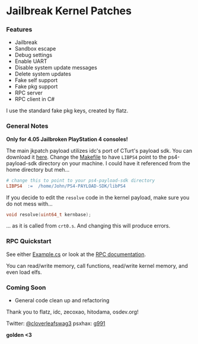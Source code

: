 # Jailbreak Kernel Patches

### Features

- Jailbreak
- Sandbox escape
- Debug settings
- Enable UART
- Disable system update messages
- Delete system updates
- Fake self support
- Fake pkg support
- RPC server
- RPC client in C#

I use the standard fake pkg keys, created by flatz.

### General Notes
**Only for 4.05 Jailbroken PlayStation 4 consoles!**

The main jkpatch payload utilizes idc's port of CTurt's payload sdk. You can download it [here](https://github.com/idc/ps4-payload-sdk). Change the [Makefile](payload/Makefile) to have `LIBPS4` point to the ps4-payload-sdk directory on your machine. I could have it referenced from the home directory but meh...
```makefile
# change this to point to your ps4-payload-sdk directory
LIBPS4	:=	/home/John/PS4-PAYLOAD-SDK/libPS4
```

If you decide to edit the `resolve` code in the kernel payload, make sure you do not mess with...
```c
void resolve(uint64_t kernbase);
```
... as it is called from `crt0.s`. And changing this will produce errors.

### RPC Quickstart

See either [Example.cs](librpc/Example.cs) or look at the [RPC documentation](librpc/jkpatch.pdf).

You can read/write memory, call functions, read/write kernel memory, and even load elfs.

### Coming Soon
- General code clean up and refactoring

Thank you to flatz, idc, zecoxao, hitodama, osdev.org!

Twitter: [@cloverleafswag3](https://twitter.com/cloverleafswag3) psxhax: [g991](https://www.psxhax.com/members/g991.473299/)

**golden <3**